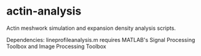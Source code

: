 # actin-analysis
Actin meshwork simulation and expansion density analysis scripts. 

Dependencies: 
lineprofileanalysis.m requires MATLAB's Signal Processing Toolbox and Image Processing Toolbox
